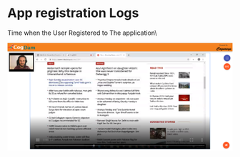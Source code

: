 # App registration Logs

Time when the User Registered to The application\

![](../.gitbook/assets/image%20%28121%29.png)

